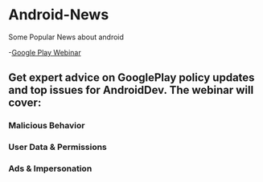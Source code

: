 # Android-News
Some Popular News about android

-[Google Play Webinar](https://twitter.com/GooglePlayDev/status/1058410916105146373)
## Get expert advice on GooglePlay policy updates and top issues for AndroidDev. The webinar will cover:
  
  ### Malicious Behavior
  ### User Data & Permissions
  ### Ads & Impersonation

